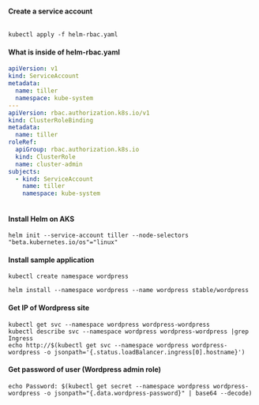 #### Create a service account

```console

kubectl apply -f helm-rbac.yaml

```

#### What is inside of helm-rbac.yaml
```yaml 
apiVersion: v1
kind: ServiceAccount
metadata:
  name: tiller
  namespace: kube-system
---
apiVersion: rbac.authorization.k8s.io/v1
kind: ClusterRoleBinding
metadata:
  name: tiller
roleRef:
  apiGroup: rbac.authorization.k8s.io
  kind: ClusterRole
  name: cluster-admin
subjects:
  - kind: ServiceAccount
    name: tiller
    namespace: kube-system
	
```

#### Install Helm on AKS

```console
helm init --service-account tiller --node-selectors "beta.kubernetes.io/os"="linux"
```


#### Install sample application

```console
kubectl create namespace wordpress
```

```console
helm install --namespace wordpress --name wordpress stable/wordpress
```

####  Get IP of Wordpress site
```console
kubectl get svc --namespace wordpress wordpress-wordpress
kubectl describe svc --namespace wordpress wordpress-wordpress |grep Ingress
echo http://$(kubectl get svc --namespace wordpress wordpress-wordpress -o jsonpath='{.status.loadBalancer.ingress[0].hostname}')
```

#### Get password of user (Wordpress admin role)

```console
echo Password: $(kubectl get secret --namespace wordpress wordpress-wordpress -o jsonpath="{.data.wordpress-password}" | base64 --decode)
```





